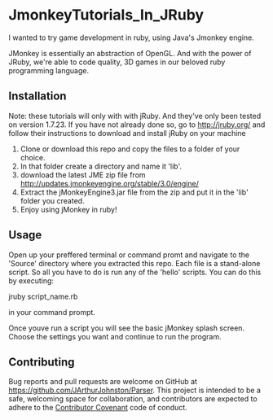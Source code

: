 # JmonkeyTutorials_In_JRuby

I wanted to try game development in ruby, using Java's Jmonkey engine. 

JMonkey is essentially an abstraction of OpenGL. And with the power of JRuby, we're able to code quality, 3D games in our beloved ruby programming language.

## Installation

Note: these tutorials will only with with jRuby. And they've only been tested on version 1.7.23. If you have not already done so, go to http://jruby.org/ and follow their instructions to download and install jRuby on your machine

1. Clone or download this repo and copy the files to a folder of your choice.
2. In that folder create a directory and name it 'lib'.
3. download the latest JME zip file from http://updates.jmonkeyengine.org/stable/3.0/engine/
4. Extract the jMonkeyEngine3.jar file from the zip and put it in the 'lib' folder you created.
5. Enjoy using jMonkey in ruby!

## Usage

Open up your preffered terminal or command promt and navigate to the 'Source' directory where you extracted this repo. Each file is a stand-alone script. So all you have to do is run any of the 'hello' scripts. You can do this by executing:

  jruby script_name.rb 
  
in your command prompt.

Once youve run a script you will see the basic jMonkey splash screen. Choose the settings you want and continue to run the program.

## Contributing

Bug reports and pull requests are welcome on GitHub at https://github.com/JArthurJohnston/Parser. This project is intended to be a safe, welcoming space for collaboration, and contributors are expected to adhere to the [Contributor Covenant](contributor-covenant.org) code of conduct.
